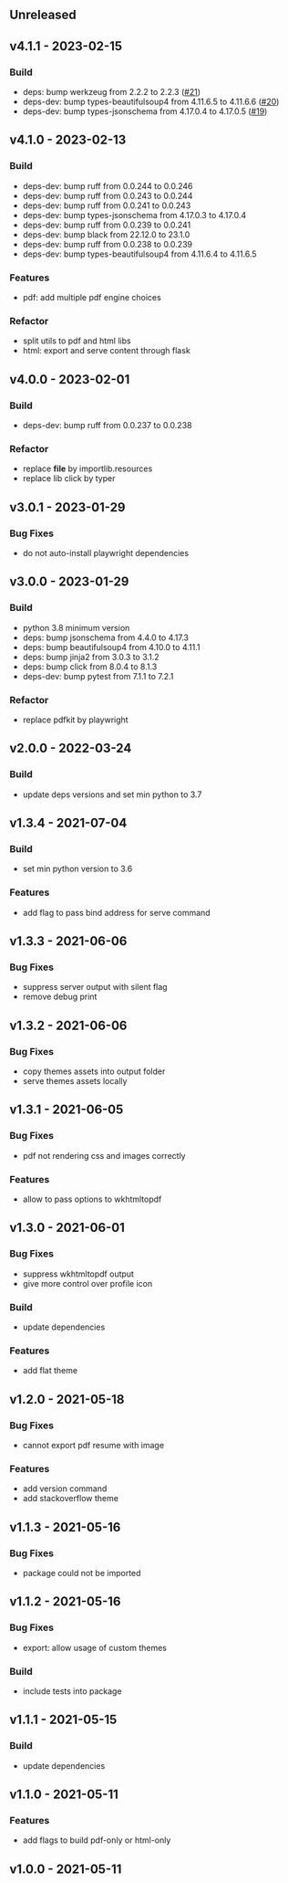 ## Unreleased


## v4.1.1 - 2023-02-15

### Build

- deps: bump werkzeug from 2.2.2 to 2.2.3 ([#21](https://github.com/nikaro/resume-pycli/issues/21))
- deps-dev: bump types-beautifulsoup4 from 4.11.6.5 to 4.11.6.6 ([#20](https://github.com/nikaro/resume-pycli/issues/20))
- deps-dev: bump types-jsonschema from 4.17.0.4 to 4.17.0.5 ([#19](https://github.com/nikaro/resume-pycli/issues/19))


## v4.1.0 - 2023-02-13

### Build

- deps-dev: bump ruff from 0.0.244 to 0.0.246
- deps-dev: bump ruff from 0.0.243 to 0.0.244
- deps-dev: bump ruff from 0.0.241 to 0.0.243
- deps-dev: bump types-jsonschema from 4.17.0.3 to 4.17.0.4
- deps-dev: bump ruff from 0.0.239 to 0.0.241
- deps-dev: bump black from 22.12.0 to 23.1.0
- deps-dev: bump ruff from 0.0.238 to 0.0.239
- deps-dev: bump types-beautifulsoup4 from 4.11.6.4 to 4.11.6.5

### Features

- pdf: add multiple pdf engine choices

### Refactor

- split utils to pdf and html libs
- html: export and serve content through flask


## v4.0.0 - 2023-02-01

### Build

- deps-dev: bump ruff from 0.0.237 to 0.0.238

### Refactor

- replace __file__ by importlib.resources
- replace lib click by typer


## v3.0.1 - 2023-01-29

### Bug Fixes

- do not auto-install playwright dependencies


## v3.0.0 - 2023-01-29

### Build

- python 3.8 minimum version
- deps: bump jsonschema from 4.4.0 to 4.17.3
- deps: bump beautifulsoup4 from 4.10.0 to 4.11.1
- deps: bump jinja2 from 3.0.3 to 3.1.2
- deps: bump click from 8.0.4 to 8.1.3
- deps-dev: bump pytest from 7.1.1 to 7.2.1

### Refactor

- replace pdfkit by playwright


## v2.0.0 - 2022-03-24

### Build

- update deps versions and set min python to 3.7


## v1.3.4 - 2021-07-04

### Build

- set min python version to 3.6

### Features

- add flag to pass bind address for serve command


## v1.3.3 - 2021-06-06

### Bug Fixes

- suppress server output with silent flag
- remove debug print


## v1.3.2 - 2021-06-06

### Bug Fixes

- copy themes assets into output folder
- serve themes assets locally


## v1.3.1 - 2021-06-05

### Bug Fixes

- pdf not rendering css and images correctly

### Features

- allow to pass options to wkhtmltopdf


## v1.3.0 - 2021-06-01

### Bug Fixes

- suppress wkhtmltopdf output
- give more control over profile icon

### Build

- update dependencies

### Features

- add flat theme


## v1.2.0 - 2021-05-18

### Bug Fixes

- cannot export pdf resume with image

### Features

- add version command
- add stackoverflow theme


## v1.1.3 - 2021-05-16

### Bug Fixes

- package could not be imported


## v1.1.2 - 2021-05-16

### Bug Fixes

- export: allow usage of custom themes

### Build

- include tests into package


## v1.1.1 - 2021-05-15

### Build

- update dependencies


## v1.1.0 - 2021-05-11

### Features

- add flags to build pdf-only or html-only


## v1.0.0 - 2021-05-11

